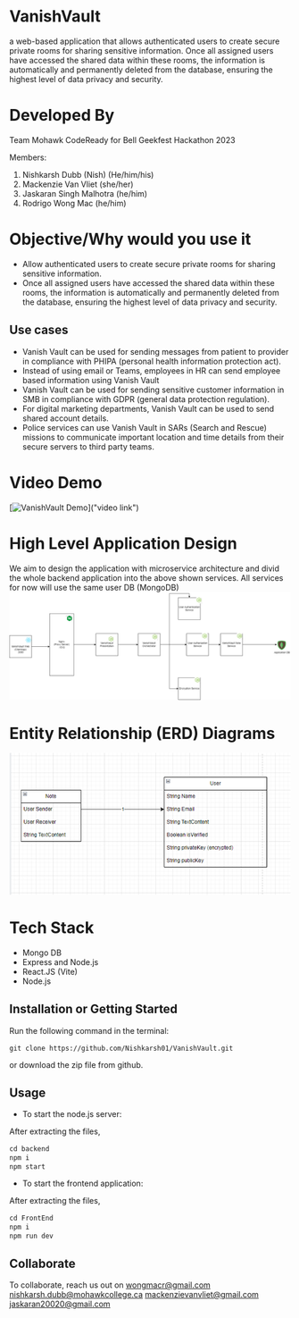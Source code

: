 # VanishVault
 a web-based application that allows authenticated users to create secure private rooms for sharing sensitive information. Once all assigned users have accessed the shared data within these rooms, the information is automatically and permanently deleted from the database, ensuring the highest level of data privacy and security.

 # Developed By
 Team Mohawk CodeReady for Bell Geekfest Hackathon 2023
 
 Members:
 1) Nishkarsh Dubb (Nish) (He/him/his)
 2) Mackenzie Van Vliet (she/her)
 3) Jaskaran Singh Malhotra (he/him)
 4) Rodrigo Wong Mac (he/him)

# Objective/Why would you use it

- Allow authenticated users to create secure private rooms for sharing sensitive information. 
- Once all assigned users have accessed the shared data within these rooms, the information is automatically and permanently deleted from the database, ensuring the highest level of data privacy and security.

## Use cases 
- Vanish Vault can be used for sending messages from patient to provider in compliance with PHIPA (personal health information protection act).
- Instead of using email or Teams, employees in HR can send employee based information using Vanish Vault  
- Vanish Vault can be used for sending sensitive customer information in SMB in compliance with GDPR (general data protection regulation).
- For digital marketing departments, Vanish Vault can be used to send shared account details.
- Police services can use Vanish Vault in SARs (Search and Rescue) missions to communicate important location and time details from their secure servers to third party teams.

# Video Demo
[![VanishVault Demo]("coverimage")]("video link")

 # High Level Application Design
We aim to design the application with microservice architecture and divid the whole backend application into the above shown services. All services for now will use the same user DB (MongoDB)
![High Level Application Design](documentationImages/HighLevelDesign.drawio%20(1).png)

 # Entity Relationship (ERD) Diagrams
![ERD Diagram](documentationImages/ERD%20Diagram.png)

# Tech Stack
- Mongo DB 
- Express and Node.js
- React.JS (Vite)
- Node.js

## Installation or Getting Started
Run the following command in the terminal:

	git clone https://github.com/Nishkarsh01/VanishVault.git
or download the zip file from github.

## Usage

- To start the node.js server: 

After extracting the files,

    cd backend
    npm i
    npm start

- To start the frontend application: 

After extracting the files,

    cd FrontEnd
    npm i
    npm run dev

## Collaborate
To collaborate, reach us out on 
[wongmacr@gmail.com]()
[nishkarsh.dubb@mohawkcollege.ca]()
[mackenzievanvliet@gmail.com]()
[jaskaran20020@gmail.com]()


